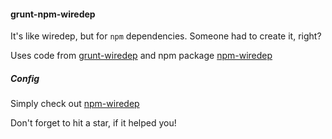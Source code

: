 #### grunt-npm-wiredep

It's like wiredep, but for `npm` dependencies. Someone had to create it, right?

Uses code from [grunt-wiredep](https://github.com/stephenplusplus/grunt-wiredep) and npm package [npm-wiredep](https://github.com/viscomd/npm-wiredep)

##### Config

Simply check out [npm-wiredep](https://github.com/viscomd/npm-wiredep)


Don't forget to hit a star, if it helped you!